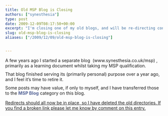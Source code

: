 ```yaml
---
title: Old MSP Blog is Closing
authors: ["synesthesia"]
type: post
date: 2009-12-09T08:17:50+00:00
excerpt: "I'm closing one of my old blogs, and will be re-directing content to a category on this blog."
slug: old-msp-blog-is-closing 
aliases: ["/2009/12/09/old-msp-blog-is-closing"]


---
```

<p style="margin-top: 10px; margin-bottom: 10px; padding-top: 0px; padding-bottom: 0px;">
  A few years ago I started a separate blog  (www.synesthesia.co.uk/msp) , primarily as a learning document whilst taking my MSP qualification.
</p>

<p style="margin-top: 10px; margin-bottom: 10px; padding-top: 0px; padding-bottom: 0px;">
  That blog finished serving its (primarily personal) purpose over a year ago, and I feel it’s time to retire it.
</p>

<p style="margin-top: 10px; margin-bottom: 10px; padding-top: 0px; padding-bottom: 0px;">
  Some posts may have value, if only to myself, and I have transferred those to the <a style="color: #6472a0; text-decoration: none; font-weight: 800;" href="https://www.synesthesia.co.uk/blog/archives/category/mspblog/">MSP Blog</a> category on this blog.
</p>

<ins datetime="2009-12-09T09:48:58+00:00">Redirects should all now be in place, so I have deleted the old directories. If you find a broken link please let me know by comment on this entry.</ins>
